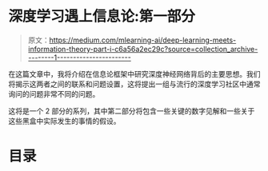 # 深度学习遇上信息论:第一部分

> 原文：<https://medium.com/mlearning-ai/deep-learning-meets-information-theory-part-i-c6a56a2ec29c?source=collection_archive---------1----------------------->

在这篇文章中，我将介绍在信息论框架中研究深度神经网络背后的主要思想。我们将揭示这两者之间的联系和问题设置，这将提出一组与流行的深度学习社区中通常询问的问题非常不同的问题。

这将是一个 2 部分的系列，其中第二部分将包含一些关键的数字见解和一些关于这些黑盒中实际发生的事情的假设。

# 目录